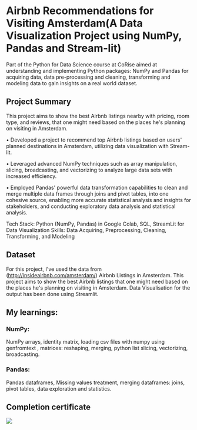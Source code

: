 # Airbnb Recommendations for Visiting Amsterdam(A Data Visualization Project using NumPy, Pandas and Stream-lit)

Part of the Python for Data Science course at CoRise aimed at understanding and implementing Python packages: NumPy and Pandas for acquiring data, data pre-processing and cleaning, transforming and modeling data to gain insights on a real world dataset.

## Project Summary
This project aims to show the best Airbnb listings nearby with pricing, room type, and reviews, that one might need based on the places he's planning on visiting in Amsterdam. 

• Developed a project to recommend top Airbnb listings based on users' planned destinations in Amsterdam, utilizing data visualization with Stream-lit. 

• Leveraged advanced NumPy techniques such as array manipulation, slicing, broadcasting, and vectorizing to analyze large data sets with increased efficiency. 

• Employed Pandas' powerful data transformation capabilities to clean and merge multiple data frames through joins and pivot tables, into one cohesive source, enabling more accurate statistical analysis and insights for stakeholders, and conducting exploratory data analysis and statistical analysis. 

Tech Stack: Python (NumPy, Pandas) in Google Colab, SQL, StreamLit for Data Visualization
Skills: Data Acquiring, Preprocessing, Cleaning, Transforming, and Modeling

## Dataset
For this project, I've used the data from (http://insideairbnb.com/amsterdam/) Airbnb Listings in Amsterdam. This project aims to show the best Airbnb listings that one might need based on the places he's planning on visiting in Amsterdam. Data Visualisation for the output has been done using Streamlit.

## My learnings:
### NumPy:
  NumPy arrays, identity matrix, loading csv files with numpy using genfromtext , matrices: reshaping, merging, python list slicing, vectorizing, broadcasting.
  
### Pandas:
  Pandas dataframes, Missing values treatment, merging dataframes: joins, pivot tables, data exploration and statistics.

## Completion certificate
![](https://github.com/TanvayeeDhawale/Python-For-Data-Science-with-Corise-Projects/blob/main/images/Corise_PYDS_certificate-1.png)
